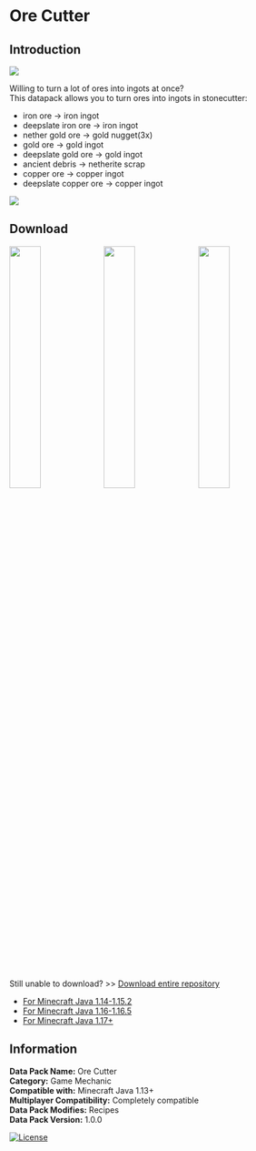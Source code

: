 # Ore Cutter
## Introduction

<img align="center" src="https://cdn.jsdelivr.net/gh/katorlys/OreCutter/screenshots/screenshot1.png">

Willing to turn a lot of ores into ingots at once?<br>
This datapack allows you to turn ores into ingots in stonecutter:<br>
- iron ore -> iron ingot
- deepslate iron ore -> iron ingot
- nether gold ore -> gold nugget(3x)
- gold ore -> gold ingot
- deepslate gold ore -> gold ingot
- ancient debris -> netherite scrap
- copper ore -> copper ingot
- deepslate copper ore -> copper ingot

<img align="center" src="https://cdn.jsdelivr.net/gh/katorlys/OreCutter/screenshots/screenshot2.png">

## Download
<a href="https://github.com/katorlys/OreCutter/raw/master/Ore%20Cutter.zip" target="_blank"><img align="center" width="33%" src="https://cdn.jsdelivr.net/gh/katorly/katorly/SocialLinks/Download1.png"></a><a href="https://github.com.cnpmjs.org/katorlys/OreCutter/raw/master/Ore%20Cutter.zip" target="_blank"><img align="center" width="33%" src="https://cdn.jsdelivr.net/gh/katorly/katorly/SocialLinks/Download2.png"></a><a href="https://hub.fastgit.org/katorlys/OreCutter/raw/master/Ore%20Cutter.zip" target="_blank"><img align="center" width="33%" src="https://cdn.jsdelivr.net/gh/katorly/katorly/SocialLinks/Download3.png"></a><br>
Still unable to download? >> [Download entire repository](https://github.com.cnpmjs.org/katorlys/OreCutter/archive/refs/heads/master.zip)
- [For Minecraft Java 1.14-1.15.2](https://github.com/katorlys/OreCutter/raw/master/Ore%20Cutter(1.14-1.15.2).zip)
- [For Minecraft Java 1.16-1.16.5](https://github.com/katorlys/OreCutter/raw/master/Ore%20Cutter(1.16-1.16.5).zip)
- [For Minecraft Java 1.17+](https://github.com/katorlys/OreCutter/raw/master/Ore%20Cutter.zip)

## Information
<b>Data Pack Name:</b> Ore Cutter<br>
<b>Category:</b> Game Mechanic<br>
<b>Compatible with:</b> Minecraft Java 1.13+<br>
<b>Multiplayer Compatibility:</b> Completely compatible<br>
<b>Data Pack Modifies:</b> Recipes<br>
<b>Data Pack Version:</b> 1.0.0<br>

[![License](https://img.shields.io/badge/license-CC--BY--NC--ND--4.0-green?style=for-the-badge)](http://creativecommons.org/licenses/by-nc-nd/4.0)